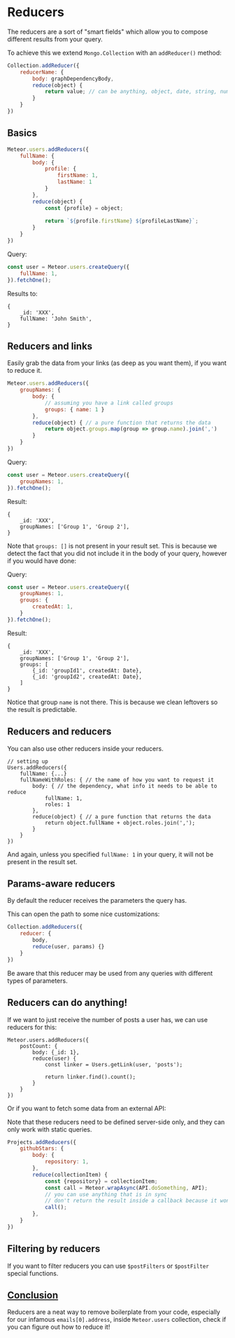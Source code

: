 # Reducers

The reducers are a sort of "smart fields" which allow you to compose different results
from your query.

To achieve this we extend `Mongo.Collection` with an `addReducer()` method:
```js
Collection.addReducer({
    reducerName: {
        body: graphDependencyBody,
        reduce(object) {
            return value; // can be anything, object, date, string, number, etc
        }
    }
})
```

## Basics

```js
Meteor.users.addReducers({
    fullName: {
        body: {
            profile: {
                firstName: 1,
                lastName: 1
            }
        },
        reduce(object) {
            const {profile} = object;
            
            return `${profile.firstName} ${profileLastName}`;
        }
    }
})
```

Query:
```js
const user = Meteor.users.createQuery({
    fullName: 1,
}).fetchOne();
```

Results to:
```
{
    _id: 'XXX',
    fullName: 'John Smith',
}
```

## Reducers and links

Easily grab the data from your links (as deep as you want them), if you want to reduce it.

```js
Meteor.users.addReducers({
    groupNames: { 
        body: {
            // assuming you have a link called groups
            groups: { name: 1 } 
        },
        reduce(object) { // a pure function that returns the data
            return object.groups.map(group => group.name).join(',')
        }
    }
})
```

Query:
```js
const user = Meteor.users.createQuery({
    groupNames: 1,
}).fetchOne();
```

Result:
```
{
    _id: 'XXX',
    groupNames: ['Group 1', 'Group 2'],
}
```

Note that `groups: []` is not present in your result set. This is because we detect the fact that you
did not include it in the body of your query, however if you would have done:

Query:
```js
const user = Meteor.users.createQuery({
    groupNames: 1,
    groups: {
        createdAt: 1,
    }
}).fetchOne();
```

Result:
```
{
    _id: 'XXX',
    groupNames: ['Group 1', 'Group 2'],
    groups: [
        {_id: 'groupId1', createdAt: Date},
        {_id: 'groupId2', createdAt: Date},
    ]
}
```

Notice that group `name` is not there. This is because we clean leftovers so the result is predictable.

## Reducers and reducers

You can also use other reducers inside your reducers.

```
// setting up
Users.addReducers({
    fullName: {...}
    fullNameWithRoles: { // the name of how you want to request it
        body: { // the dependency, what info it needs to be able to reduce
            fullName: 1,
            roles: 1
        },
        reduce(object) { // a pure function that returns the data
            return object.fullName + object.roles.join(',');
        }
    }
})
```

And again, unless you specified `fullName: 1` in your query, it will not be present in the result set.

## Params-aware reducers

By default the reducer receives the parameters the query has.

This can open the path to some nice customizations:
```js
Collection.addReducers({
    reducer: {
        body,
        reduce(user, params) {}
    }
})
```

Be aware that this reducer may be used from any queries with different types of parameters.

## Reducers can do anything!

If we want to just receive the number of posts a user has, we can use reducers for this:

```
Meteor.users.addReducers({
    postCount: {
        body: {_id: 1},
        reduce(user) {
            const linker = Users.getLink(user, 'posts');
            
            return linker.find().count();
        }
    }
})
```

Or if you want to fetch some data from an external API:

Note that these reducers need to be defined server-side only, and they can only work with static queries.

```js
Projects.addReducers({
    githubStars: {
        body: {
            repository: 1,
        },
        reduce(collectionItem) {
            const {repository} = collectionItem;
            const call = Meteor.wrapAsync(API.doSomething, API);
            // you can use anything that is in sync
            // don't return the result inside a callback because it won't work.
            call();
        },
    }
})
```

## Filtering by reducers

If you want to filter reducers you can use `$postFilters` or `$postFilter` special functions.

## [Conclusion](table_of_contents.md)

Reducers are a neat way to remove boilerplate from your code, especially for our infamous `emails[0].address`,
inside `Meteor.users` collection, check if you can figure out how to reduce it!
